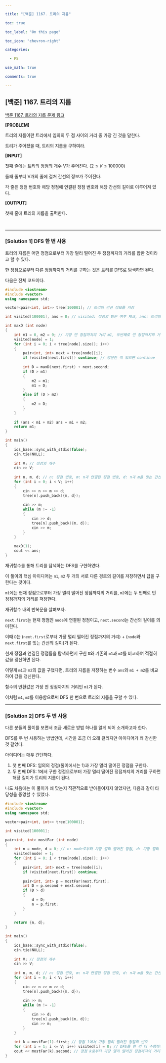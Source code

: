 ```yaml
---

title: "[백준] 1167. 트리의 지름"

toc: true

toc_label: "On this page"

toc_icon: "chevron-right"

categories:

  - PS

use_math: true

comments: true

---
```


## [백준] 1167. 트리의 지름

[백준 1167. 트리의 지름 문제 링크](https://www.acmicpc.net/problem/1167)

**[PROBLEM]**

트리의 지름이란 트리에서 임의의 두 점 사이의 거리 중 가장 긴 것을 말한다.

트리가 주어졌을 때, 트리의 지름을 구하여라.

**[INPUT]**

첫째 줄에는 트리의 정점의 개수 V가 주어진다. ($2 \leq V \leq 100000$)

둘째 줄부터 V개의 줄에 걸쳐 간선의 정보가 주어진다.

각 줄은 정점 번호와 해당 정점에 연결된 정점 번호와 해당 간선의 길이로 이루어져 있다.

**[OUTPUT]**

첫째 줄에 트리의 지름을 출력한다.

<br/>

---

### [Solution 1] DFS 한 번 사용

트리의 지름은 어떤 정점으로부터 가장 멀리 떨어진 두 정점까지의 거리를 합한 것이라고 할 수 있다.

한 정점으로부터 다른 정점까지의 거리를 구하는 것은 트리를 DFS로 탐색하면 된다.

다음은 전체 코드이다.

```cpp
#include <iostream>
#include <vector>
using namespace std;

vector<pair<int, int>> tree[100001]; // 트리의 간선 정보를 저장

int visited[100001], ans = 0; // visited: 정점의 방문 여부 체크, ans: 트리의 지름 저장

int maxD (int node)
{
    int m1 = 0, m2 = 0; // 가장 먼 정점까지의 거리 m1, 두번째로 먼 정점까지의 거리 m2
    visited[node] = 1;
    for (int i = 0; i < tree[node].size(); i++)
    {
        pair<int, int> next = tree[node][i];
        if (visited[next.first]) continue; // 방문한 적 있으면 continue
        
        int D = maxD(next.first) + next.second;
        if (D > m1)
        {
            m2 = m1;
            m1 = D;
        }
        else if (D > m2)
        {
            m2 = D;
        }
    }
    
    if (ans < m1 + m2) ans = m1 + m2;
    return m1;
}

int main()
{
    ios_base::sync_with_stdio(false);
    cin.tie(NULL);
    
    int V; // 정점의 개수
    cin >> V;
    
    int n, m, d; // n: 정점 번호, m: n과 연결된 정점 번호, d: n과 m을 잇는 간선의 길이
    for (int i = 0; i < V; i++)
    {
        cin >> n >> m >> d;
        tree[n].push_back({m, d});
        
        cin >> m;
        while (m != -1)
        {
            cin >> d;
            tree[n].push_back({m, d});
            cin >> m;
        }
    }
    
    maxD(1);
    cout << ans;
}
```

재귀함수를 통해 트리를 탐색하는 DFS를 구현하였다.

이 풀이의 핵심 아이디어는 `m1`, `m2` 두 개의 서로 다른 경로의 길이를 저장하면서 답을 구한다는 것이다.

`m1`에는 현재 정점으로부터 가장 멀리 떨어진 정점까지의 거리를, `m2`에는 두 번째로 먼 정점까지의 거리를 저장한다.

재귀함수 내의 반복문을 살펴보자.

`next.first`는 현재 정점인 `node`에 연결된 정점이고, `next.second`는 간선의 길이를 의미한다.

이때 `D`는 (`next.first`로부터 가장 멀리 떨어진 정점까지의 거리) + (`node`와 `next.first`를 잇는 간선의 길이)가 된다.

현재 정점과 연결된 정점들을 탐색하면서 구한 `D`와 기존의 `m1`과 `m2`를 비교하여 적절히 값을 갱신하면 된다.

이렇게 `m1`과 `m2`의 값을 구했다면, 트리의 지름을 저장하는 변수 `ans`와 `m1 + m2`를 비교하여 값을 갱신한다.

함수의 반환값은 가장 먼 정점까지의 거리인 `m1`가 된다.

이처럼 `m1`, `m2`를 이용함으로써 DFS 한 번으로 트리의 지름을 구할 수 있다.

---

### [Solution 2] DFS 두 번 사용

다른 분들의 풀이를 보면서 조금 새로운 방법 하나를 알게 되어 소개하고자 한다.

DFS를 두 번 사용하는 방법인데, 시간을 조금 더 오래 걸리지만 아이디어가 꽤 참신한 것 같았다.

아이디어는 매우 간단하다.

1. 첫 번째 DFS: 임의의 정점(풀이에서는 1)과 가장 멀리 떨어진 정점을 구한다.
2. 두 번째 DFS: 1에서 구한 정점으로부터 가장 멀리 떨어진 정점까지의 거리를 구하면 해당 길이가 트리의 지름이 된다.

나도 처음에는 이 풀이가 왜 맞는지 직관적으로 받아들여지지 않았지만, 다음과 같이 타당성을 증명할 수 있었다.






```cpp
#include <iostream>
#include <vector>
using namespace std;

vector<pair<int, int>> tree[100001];

int visited[100001];

pair<int, int> mostFar (int node)
{
    int n = node, d = 0; // n: node로부터 가장 멀리 떨어진 정점, d: 가장 멀리 떨어진 정점까지의 거리
    visited[node] = 1;
    for (int i = 0; i < tree[node].size(); i++)
    {
        pair<int, int> next = tree[node][i];
        if (visited[next.first]) continue;
        
        pair<int, int> p = mostFar(next.first);
        int D = p.second + next.second;
        if (D > d)
        {
            d = D;
            n = p.first;
        }
    }
    
    return {n, d};
}

int main()
{
    ios_base::sync_with_stdio(false);
    cin.tie(NULL);
    
    int V; // 정점의 개수
    cin >> V;
    
    int n, m, d; // n: 정점 번호, m: n과 연결된 정점 번호, d: n과 m을 잇는 간선의 길이
    for (int i = 0; i < V; i++)
    {
        cin >> n >> m >> d;
        tree[n].push_back({m, d});
        
        cin >> m;
        while (m != -1)
        {
            cin >> d;
            tree[n].push_back({m, d});
            cin >> m;
        }
    }
    
    int k = mostFar(1).first; // 정점 1에서 가장 멀리 떨어진 정점의 번호
    for (int i = 1; i <= V; i++) visited[i] = 0; // DFS를 한 번 더 수행하기 위해 방문 여부를 체크하는 벡터를 초기화
    cout << mostFar(k).second; // 정점 k로부터 가장 멀리 떨어진 정점까지의 거리가 트리의 지름이 된다.
}
```





